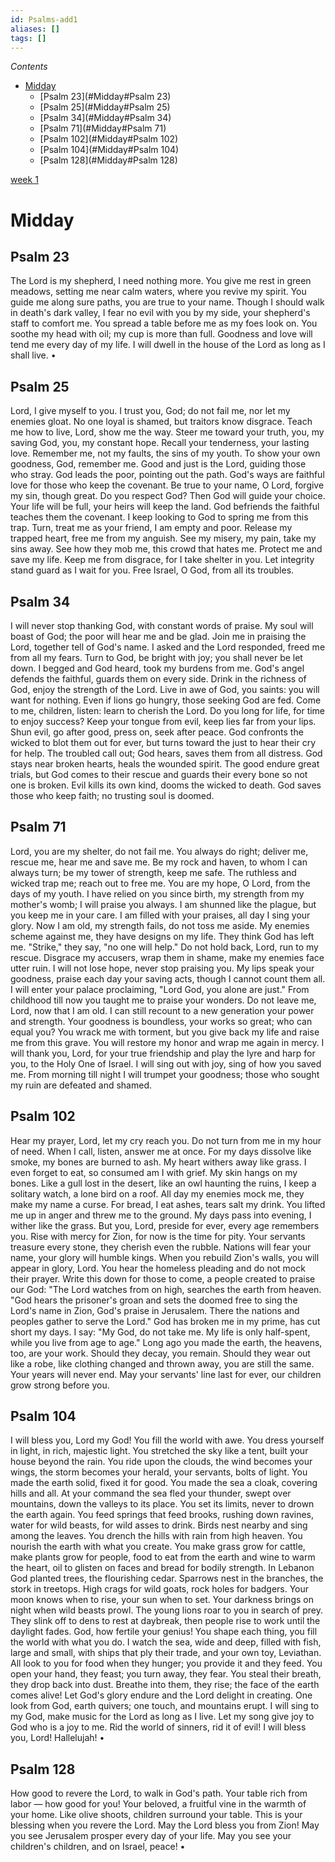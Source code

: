 ```yaml
---
id: Psalms-add1
aliases: []
tags: []
---
```

*Contents*
* [Midday](#Midday)
  * [Psalm 23](#Midday#Psalm 23)
  * [Psalm 25](#Midday#Psalm 25)
  * [Psalm 34](#Midday#Psalm 34)
  * [Psalm 71](#Midday#Psalm 71)
  * [Psalm 102](#Midday#Psalm 102)
  * [Psalm 104](#Midday#Psalm 104)
  * [Psalm 128](#Midday#Psalm 128)

[week 1](psalms-project.md)

# Midday
## Psalm 23
The Lord is my shepherd, I need nothing more.
You give me rest in green meadows, setting me near calm waters, where you revive my spirit.
You guide me along sure paths, you are true to your name.
Though I should walk in death's dark valley,
I fear no evil with you by my side, your shepherd's staff to comfort me.
You spread a table before me as my foes look on.
You soothe my head with oil; my cup is more than full.
Goodness and love will tend me every day of my life.
I will dwell in the house of the Lord as long as I shall live. •
## Psalm 25
Lord, I give myself to you.
I trust you, God; do not fail me, nor let my enemies gloat.
No one loyal is shamed, but traitors know disgrace.
Teach me how to live, Lord, show me the way.
Steer me toward your truth, you, my saving God, you, my constant hope.
Recall your tenderness, your lasting love.
Remember me, not my faults, the sins of my youth.
To show your own goodness, God, remember me.
Good and just is the Lord, guiding those who stray.
God leads the poor, pointing out the path.
God's ways are faithful love for those who keep the covenant.
Be true to your name, O Lord, forgive my sin, though great.
Do you respect God?
Then God will guide your choice.
Your life will be full, your heirs will keep the land.
God befriends the faithful teaches them the covenant.
I keep looking to God to spring me from this trap.
Turn, treat me as your friend, I am empty and poor.
Release my trapped heart, free me from my anguish.
See my misery, my pain, take my sins away.
See how they mob me, this crowd that hates me.
Protect me and save my life.
Keep me from disgrace, for I take shelter in you.
Let integrity stand guard as I wait for you.
Free Israel, O God, from all its troubles.
## Psalm 34
I will never stop thanking God, with constant words of praise.
My soul will boast of God; the poor will hear me and be glad.
Join me in praising the Lord, together tell of God's name.
I asked and the Lord responded, freed me from all my fears.
Turn to God, be bright with joy; you shall never be let down.
I begged and God heard, took my burdens from me.
God's angel defends the faithful, guards them on every side.
Drink in the richness of God, enjoy the strength of the Lord.
Live in awe of God, you saints: you will want for nothing.
Even if lions go hungry, those seeking God are fed.
Come to me, children, listen: learn to cherish the Lord.
Do you long for life, for time to enjoy success?
Keep your tongue from evil, keep lies far from your lips.
Shun evil, go after good, press on, seek after peace.
God confronts the wicked to blot them out for ever, but turns toward the just to hear their cry for help.
The troubled call out; God hears, saves them from all distress.
God stays near broken hearts, heals the wounded spirit.
The good endure great trials, but God comes to their rescue and guards their every bone so not one is broken.
Evil kills its own kind, dooms the wicked to death.
God saves those who keep faith;
no trusting soul is doomed.
## Psalm 71
Lord, you are my shelter, do not fail me.
You always do right; deliver me, rescue me, hear me and save me.
Be my rock and haven, to whom I can always turn; be my tower of strength, keep me safe.
The ruthless and wicked trap me; reach out to free me.
You are my hope, O Lord, from the days of my youth.
I have relied on you since birth, my strength from my mother's womb;
I will praise you always.
I am shunned like the plague, but you keep me in your care.
I am filled with your praises, all day I sing your glory.
Now I am old, my strength fails, do not toss me aside.
My enemies scheme against me, they have designs on my life.
They think God has left me.
"Strike," they say, "no one will help."
Do not hold back, Lord, run to my rescue.
Disgrace my accusers, wrap them in shame, make my enemies face utter ruin.
I will not lose hope, never stop praising you.
My lips speak your goodness, praise each day your saving acts, though I cannot count them all.
I will enter your palace proclaiming,
"Lord God, you alone are just."
From childhood till now
you taught me to praise your wonders.
Do not leave me, Lord, now that I am old.
I can still recount to a new generation your power and strength.
Your goodness is boundless, your works so great; who can equal you?
You wrack me with torment, but you give back my life and raise me from this grave.
You will restore my honor and wrap me again in mercy.
I will thank you, Lord, for your true friendship
and play the lyre and harp for you, to the Holy One of Israel.
I will sing out with joy, sing of how you saved me.
From morning till night
I will trumpet your goodness; those who sought my ruin are defeated and shamed.
## Psalm 102
Hear my prayer, Lord, let my cry reach you.
Do not turn from me in my hour of need.
When I call, listen, answer me at once.
For my days dissolve like smoke, my bones are burned to ash.
My heart withers away like grass.
I even forget to eat, so consumed am I with grief.
My skin hangs on my bones.
Like a gull lost in the desert, like an owl haunting the ruins, I keep a solitary watch, a lone bird on a roof.
All day my enemies mock me, they make my name a curse.
For bread, I eat ashes, tears salt my drink.
You lifted me up in anger and threw me to the ground.
My days pass into evening, I wither like the grass.
But you, Lord, preside for ever, every age remembers you.
Rise with mercy for Zion, for now is the time for pity.
Your servants treasure every stone, they cherish even the rubble.
Nations will fear your name, your glory will humble kings.
When you rebuild Zion's walls, you will appear in glory, Lord.
You hear the homeless pleading and do not mock their prayer.
Write this down for those to come, a people created to praise our God:
"The Lord watches from on high, searches the earth from heaven.
"God hears the prisoner's groan and sets the doomed free to sing the Lord's name in Zion, God's praise in Jerusalem.
There the nations and peoples gather to serve the Lord."
God has broken me in my prime, has cut short my days.
I say: "My God, do not take me.
My life is only half-spent, while you live from age to age."
Long ago you made the earth, the heavens, too, are your work.
Should they decay, you remain.
Should they wear out like a robe, like clothing changed and thrown away, you are still the same.
Your years will never end.
May your servants' line last for ever, our children grow strong before you.
## Psalm 104
I will bless you, Lord my God!
You fill the world with awe.
You dress yourself in light, in rich, majestic light.
You stretched the sky like a tent, built your house beyond the rain.
You ride upon the clouds, the wind becomes your wings, the storm becomes your herald, your servants, bolts of light.
You made the earth solid, fixed it for good.
You made the sea a cloak, covering hills and all.
At your command
the sea fled your thunder, swept over mountains, down the valleys to its place.
You set its limits,
never to drown the earth again.
You feed springs that feed brooks, rushing down ravines, water for wild beasts, for wild asses to drink.
Birds nest nearby
and sing among the leaves.
You drench the hills with rain from high heaven.
You nourish the earth with what you create.
You make grass grow for cattle, make plants grow for people, food to eat from the earth and wine to warm the heart, oil to glisten on faces and bread for bodily strength.
In Lebanon God planted trees, the flourishing cedar.
Sparrows nest in the branches, the stork in treetops.
High crags for wild goats, rock holes for badgers.
Your moon knows when to rise, your sun when to set.
Your darkness brings on night when wild beasts prowl.
The young lions roar to you in search of prey.
They slink off to dens to rest at daybreak, then people rise to work until the daylight fades.
God, how fertile your genius!
You shape each thing, you fill the world with what you do.
I watch the sea, wide and deep, filled with fish, large and small, with ships that ply their trade, and your own toy, Leviathan.
All look to you for food when they hunger;
you provide it and they feed.
You open your hand, they feast; you turn away, they fear.
You steal their breath, they drop back into dust.
Breathe into them, they rise; the face of the earth comes alive!
Let God's glory endure
and the Lord delight in creating.
One look from God, earth quivers; one touch, and mountains erupt.
I will sing to my God, make music for the Lord as long as I live.
Let my song give joy to God who is a joy to me.
Rid the world of sinners, rid it of evil!
I will bless you, Lord!
Hallelujah! •
## Psalm 128
How good to revere the Lord, to walk in God's path.
Your table rich from labor — how good for you!
Your beloved, a fruitful vine in the warmth of your home.
Like olive shoots, children surround your table.
This is your blessing when you revere the Lord.
May the Lord bless you from Zion!
May you see Jerusalem prosper every day of your life.
May you see your children's children, and on Israel, peace! •
